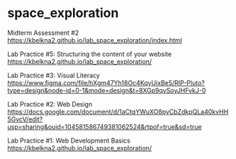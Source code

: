 # space_exploration

Midterm Assessment #2
https://kbelkna2.github.io/lab_space_exploration/index.html

Lab Practice #5: Structuring the content of your website
https://kbelkna2.github.io/lab_space_exploration/

Lab Practice #3: Visual Literacy
https://www.figma.com/file/hXgm47Yh18Oc4KqyUixBe5/RIP-Pluto?type=design&node-id=0-1&mode=design&t=8XGp9qvSoyJHFvkJ-0

Lab Practice #2: Web Design
https://docs.google.com/document/d/1aCtqYWuXO8pyCbZdkpQLa40kvHH5GvcV/edit?usp=sharing&ouid=104581586749381062524&rtpof=true&sd=true

Lab Practice #1: Web Development Basics
https://kbelkna2.github.io/lab_space_exploration/
